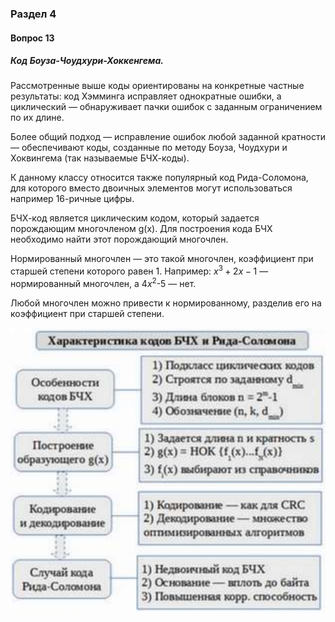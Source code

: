### Раздел 4

#### Вопрос 13

##### Код Боуза-Чоудхури-Хоккенгема.

Рассмотренные выше коды ориентированы на конкретные частные результаты: код Хэмминга исправляет однократные ошибки, а циклический — обнаруживает пачки ошибок с заданным ограничением по их длине.

Более общий подход — исправление ошибок любой заданной кратности — обеспечивают коды, созданные по методу Боуза, Чоудхури и Хоквингема (так называемые БЧХ-коды). 

К данному классу относится также популярный код Рида-Соломона, для которого вместо двоичных элементов могут использоваться например 16-ричные цифры. 

БЧХ-код является циклическим кодом, который задается порождающим многочленом g(x). Для построения кода БЧХ необходимо найти этот порождающий многочлен.

Нормированный многочлен — это такой многочлен, коэффициент при старшей степени которого равен 1. Например: $х^3+2х-1$ — нормированный многочлен, а $4х^2$-5 — нет. 

Любой многочлен можно привести к нормированному, разделив его на коэффициент при старшей степени.

![image-20220622194400152](./Answer_4_13/image-20220622194400152.png)